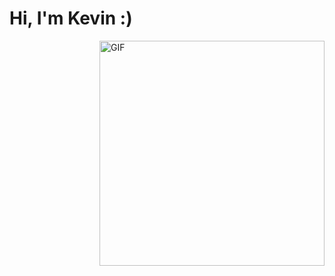 <h1>Hi, I'm Kevin :)</h1>

<!--- Web illustrations by StorySet ( https://storyset.com/web )--->

<img align="right" alt="GIF" src="https://user-images.githubusercontent.com/96004910/226755886-45233dfe-2c54-422d-9939-ed838c87ae18.svg#dark-mode-only" width="360px"/>

